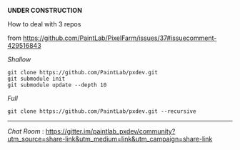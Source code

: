 **UNDER CONSTRUCTION**


How to deal with 3 repos 

from https://github.com/PaintLab/PixelFarm/issues/37#issuecomment-429516843



*Shallow*
```
git clone https://github.com/PaintLab/pxdev.git
git submodule init
git submodule update --depth 10
```

*Full*
```
git clone https://github.com/PaintLab/pxdev.git --recursive
```


---
*Chat Room* : https://gitter.im/paintlab_pxdev/community?utm_source=share-link&utm_medium=link&utm_campaign=share-link
